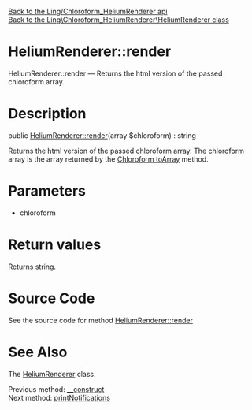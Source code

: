 [Back to the Ling/Chloroform_HeliumRenderer api](https://github.com/lingtalfi/Chloroform_HeliumRenderer/blob/master/doc/api/Ling/Chloroform_HeliumRenderer.md)<br>
[Back to the Ling\Chloroform_HeliumRenderer\HeliumRenderer class](https://github.com/lingtalfi/Chloroform_HeliumRenderer/blob/master/doc/api/Ling/Chloroform_HeliumRenderer/HeliumRenderer.md)


HeliumRenderer::render
================



HeliumRenderer::render — Returns the html version of the passed chloroform array.




Description
================


public [HeliumRenderer::render](https://github.com/lingtalfi/Chloroform_HeliumRenderer/blob/master/doc/api/Ling/Chloroform_HeliumRenderer/HeliumRenderer/render.md)(array $chloroform) : string




Returns the html version of the passed chloroform array.
The chloroform array is the array returned by the [Chloroform toArray](https://github.com/lingtalfi/Chloroform/blob/master/doc/api/Ling/Chloroform/Form/Chloroform/toArray.md) method.




Parameters
================


- chloroform

    


Return values
================

Returns string.








Source Code
===========
See the source code for method [HeliumRenderer::render](https://github.com/lingtalfi/Chloroform_HeliumRenderer/blob/master/HeliumRenderer.php#L186-L232)


See Also
================

The [HeliumRenderer](https://github.com/lingtalfi/Chloroform_HeliumRenderer/blob/master/doc/api/Ling/Chloroform_HeliumRenderer/HeliumRenderer.md) class.

Previous method: [__construct](https://github.com/lingtalfi/Chloroform_HeliumRenderer/blob/master/doc/api/Ling/Chloroform_HeliumRenderer/HeliumRenderer/__construct.md)<br>Next method: [printNotifications](https://github.com/lingtalfi/Chloroform_HeliumRenderer/blob/master/doc/api/Ling/Chloroform_HeliumRenderer/HeliumRenderer/printNotifications.md)<br>

